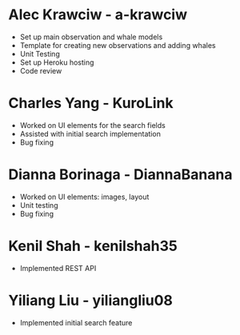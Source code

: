 # Alec Krawciw - a-krawciw
- Set up main observation and whale models
- Template for creating new observations and adding whales
- Unit Testing
- Set up Heroku hosting
- Code review

# Charles Yang - KuroLink
- Worked on UI elements for the search fields
- Assisted with initial search implementation
- Bug fixing

# Dianna Borinaga - DiannaBanana
- Worked on UI elements: images, layout
- Unit testing
- Bug fixing

# Kenil Shah - kenilshah35
- Implemented REST API

# Yiliang Liu - yiliangliu08
- Implemented initial search feature


